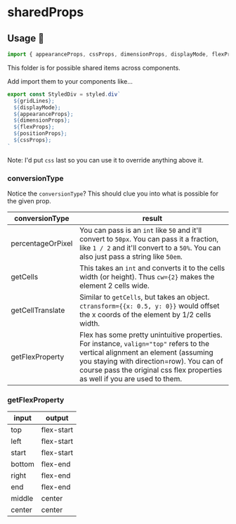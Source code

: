 # sharedProps

## Usage 🔌

~~~js
import { appearanceProps, cssProps, dimensionProps, displayMode, flexProps, gridLines, growShrink, positionProps, textProps } from 'styled-velocity'
~~~

This folder is for possible shared items across components.

Add import them to your components like...

~~~js
export const StyledDiv = styled.div`
  ${gridLines};
  ${displayMode};
  ${appearanceProps};
  ${dimensionProps};
  ${flexProps};
  ${positionProps};
  ${cssProps};
`
~~~

Note: I'd put `css` last so you can use it to override anything above it.

### conversionType

Notice the `conversionType`? This should clue you into what is possible for the given prop.

| conversionType	| result 	|
|---	|---	|
| percentageOrPixel 	| You can pass is an `int` like `50` and it'll convert to `50px`. You can pass it a fraction, like `1 / 2` and it'll convert to a `50%`. You can also just pass a string like `50em`.	|
| getCells	| This takes an `int` and converts it to the cells width (or height). Thus `cw={2}` makes the element 2 cells wide. 	|
| getCellTranslate 	| Similar to `getCells`, but takes an object. `ctransform={{x: 0.5, y: 0}}` would offset the x coords of the element by 1/2 cells width. 	|
| getFlexProperty 	| Flex has some pretty unintuitive properties. For instance, `valign="top"` refers to the vertical alignment an element (assuming you staying with direction=row). You can of course pass the original css flex properties as well if you are used to them.	|

### getFlexProperty

| input	| output 	|
|---	|---	|
| top 	| flex-start	|
| left 	| flex-start	|
| start 	| flex-start	|
| bottom 	| flex-end	|
| right 	| flex-end	|
| end 	| flex-end	|
| middle 	| center	|
| center 	| center	|

